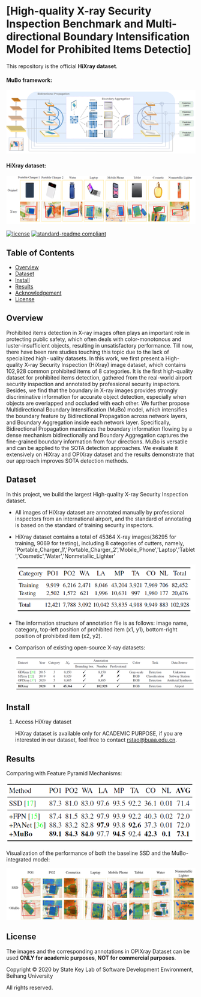 # [High-quality X-ray Security Inspection Benchmark and Multi-directional Boundary Intensification Model for Prohibited Items Detectio]

This repository is the official **HiXray dataset**.

#### MuBo framework:

![MuBo](images/framework.png)

#### HiXray dataset:

<div align=center>
    <img src="images/samples.png"/>
</div>

[![license](https://img.shields.io/github/license/:user/:repo.svg)](LICENSE)
[![standard-readme compliant](https://img.shields.io/badge/readme%20style-standard-brightgreen.svg?style=flat-square)](https://github.com/RichardLitt/standard-readme)

## Table of Contents

- [Overview](#overview)
- [Dataset](#dataset)
- [Install](#install)
- [Results](#results)
- [Acknowledgement](#Acknowledgement)  
- [License](#license)

## Overview

Prohibited items detection in X-ray images often plays an important role in protecting public safety, which often deals with color-monotonous and luster-insufficient objects, resulting in unsatisfactory performance. Till now, there have been rare studies touching this topic due to the lack of specialized high- uality datasets. In this work, we first present a High-quality X-ray Security Inspection (HiXray) image dataset, which contains 102,928 common prohibited items of 8 categories. It is the first high-quality dataset for prohibited items detection, gathered from the real-world airport security inspection and annotated by professional security inspectors. Besides, we find that the boundary in X-ray images provides strongly discriminative information for accurate object detection, especially when objects are overlapped and occluded with each other. We further propose Multidirectional Boundary Intensification (MuBo) model, which intensifies the boundary feature by Bidirectional Propagation across network layers, and Boundary Aggregation inside each network layer. Specifically, Bidirectional Propagation maximizes the boundary information flowing by a dense mechanism bidirectionally and Boundary Aggregation captures the fine-grained boundary information from four directions. MuBo is versatile and can be applied to the SOTA detection approaches. We evaluate it extensively on HiXray and OPIXray dataset and the results demonstrate that our approach improves SOTA detection methods.

## Dataset

In this project, we build the largest High-quality X-ray Security Inspection dataset.

- All images of HiXray dataset are annotated manually by professional inspectors from an international airport, and the standard of annotating is based on the standard of training security inspectors.

- HiXray dataset contains a total of 45364 X-ray images(36295 for training, 9069 for testing), including 8 categories of cutters, namely, 'Portable_Charger_1','Portable_Charger_2','Mobile_Phone','Laptop','Tablet','Cosmetic','Water','Nonmetallic_Lighter'

	<div align=center>
	    <img src="images/statistics.png"/>
	</div>

- The information structure of annotation file is as follows: 
	image name, category, top-left position of prohibited item (x1, y1), bottom-right position of prohibited item (x2, y2).
	
- Comparison of existing open-source X-ray datasets:
	<div align=center>
	    <img src="images/dataset_comparison.png"/>
	</div>
## Install
1. Access HiXray dataset

	HiXray dataset is available only for ACADEMIC PURPOSE, if you are interested in our dataset, feel free to contact rstao@buaa.edu.cn.
## Results
Comparing with Feature Pyramid Mechanisms:

<div align=center>
    <img src="images/results_table5.png"/>
</div>

Visualization of the performance of both the baseline SSD and the MuBo-integrated model:

<div align=center>
    <img src="images/performance.png"/>
</div>

## License

The images and the corresponding annotations in OPIXray Dataset can be used **ONLY for academic purposes**, **NOT for commercial purposes**. 

Copyright © 2020 by State Key Lab of Software Development Environment, Beihang University

All rights reserved.
